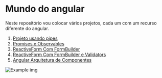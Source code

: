 # Mundo do angular

Neste repositório vou colocar vários projetos, cada um com um recurso diferente do angular.

1. [Projeto usando pipes](PipesNoAngular/)
2. [Promises e Observables](AngularPromisesEObservables/)
3. [ReactiveForm Com FormBuilder](ReactiveFormComFormBuilder/)
4. [ReactiveForm Com FormBuilder e Validators](ReactiveFormComFormBuilderEValidators/)
5. [Angular Arquitetura de Componentes](AngularArquiteturaDeComponentes/)

![Example img]()